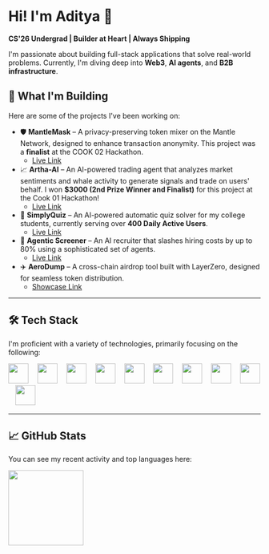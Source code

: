 # Hi! I'm Aditya 👋

**CS'26 Undergrad | Builder at Heart | Always Shipping**

I'm passionate about building full-stack applications that solve real-world problems. Currently, I'm diving deep into **Web3**, **AI agents**, and **B2B infrastructure**.


## 🚀 What I'm Building

Here are some of the projects I've been working on:


* 🛡️ **MantleMask** – A privacy-preserving token mixer on the Mantle Network, designed to enhance transaction anonymity. This project was a **finalist** at the COOK 02 Hackathon.
    * [Live Link](https://mantle-mask.vercel.app)
* 📈 **Artha-AI** – An AI-powered trading agent that analyzes market sentiments and whale activity to generate signals and trade on users' behalf. I won **$3000 (2nd Prize Winner and Finalist)** for this project at the Cook 01 Hackathon!
    * [Live Link](https://0xartha.vercel.app)
* 🧠 **SimplyQuiz** – An AI-powered automatic quiz solver for my college students, currently serving over **400 Daily Active Users**.
    * [Live Link](https://simplyquiz.vercel.app)
* 🤖 **Agentic Screener** – An AI recruiter that slashes hiring costs by up to 80% using a sophisticated set of agents.
    * [Live Link](https://agentic-screener.vercel.app)
* ✈️ **AeroDump** – A cross-chain airdrop tool built with LayerZero, designed for seamless token distribution.
    * [Showcase Link](https://ethglobal.com/showcase/aerodump-4z48m)


---

## 🛠 Tech Stack

I'm proficient with a variety of technologies, primarily focusing on the following:

<div align="left">
  <img src="https://skillicons.dev/icons?i=ts" height="40" />
  <img width="10" />
  <img src="https://skillicons.dev/icons?i=js" height="40" />
  <img width="10" />
  <img src="https://skillicons.dev/icons?i=react" height="40" />
  <img width="10" />
  <img src="https://skillicons.dev/icons?i=nextjs" height="40" />
  <img width="10" />
  <img src="https://skillicons.dev/icons?i=nodejs" height="40" />
  <img width="10" />
  <img src="https://skillicons.dev/icons?i=tailwind" height="40" />
  <img width="10" />
  <img src="https://skillicons.dev/icons?i=firebase" height="40" />
  <img width="10" />
  <img src="https://skillicons.dev/icons?i=appwrite" height="40" />
  <img width="10" />
  <img src="https://skillicons.dev/icons?i=solidity" height="40" />
  <img width="10" />
  <img src="https://skillicons.dev/icons?i=py" height="40" />
</div>

---

## 📈 GitHub Stats

You can see my recent activity and top languages here:

<div align="left">
  <img src="https://github-readme-stats.vercel.app/api/top-langs/?username=adipundir&theme=tokyonight&show_icons=true&hide_border=true&layout=compact" height="150" />
</div>
